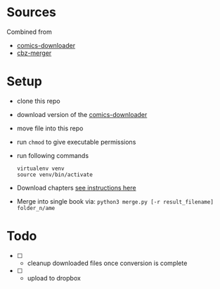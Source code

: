 # Sources
Combined from 
- [comics-downloader](https://github.com/Girbons/comics-downloader)
- [cbz-merger](https://github.com/razumau/cbz-merger)


# Setup
- clone this repo
- download version of the [comics-downloader](https://github.com/Girbons/comics-downloader#installing)
- move file into this repo
- run `chmod` to give executable permissions
- run following commands
  ```
  virtualenv venv
  source venv/bin/activate
  ```
- Download chapters [see instructions here](https://github.com/Girbons/comics-downloader)

- Merge into single book via: `python3 merge.py [-r result_filename] folder_n/ame`


# Todo
- [ ] - cleanup downloaded files once conversion is complete
- [ ] - upload to dropbox
